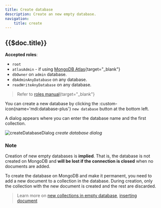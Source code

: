 ```yaml
---
title: Create database
description: Create an new empty database.
navigation:
    title: create
---
```


## {{$doc.title}}

**Accepted roles**:

- `root`
- `atlasAdmin` - if using [MongoDB Atlas](https://www.mongodb.com/atlas/database){target="_blank"}
- `dbOwner` on `admin` database.
- `dbAdminAnyDatabase` on any database.
- `readWriteAnyDatabase` on any database.

> Refer to [roles manual](https://www.mongodb.com/docs/manual/reference/built-in-roles/#all-database-roles){target="_blank"}

You can create a new database by clicking the :custom-icon{name='mdi:database-plus'} `new database`
button at the bottom left.

A dialog appears where you can enter the database name and the first collection.

![createDatabaseDialog](/img/createDatabaseDialog.png)
*create database dialog*

### Note

Creation of new empty databases is **implied**. That is, the database is not created on MongoDB
and **will be lost if the connection is closed** when no documents are added.

To create the database on MongoDB and make it permanent, you need to add a new document to a collection in the database.
During creation, only the collection with the new document is created and the rest are discarded.

> Learn more on [new collections in empty database](/collection/create#new-collection-in-new-empty-database),
> [inserting document](/document/insert)
